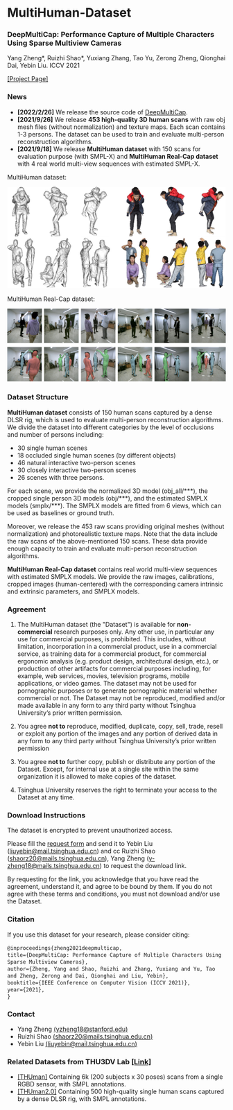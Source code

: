 # MultiHuman-Dataset
### DeepMultiCap: Performance Capture of Multiple Characters Using Sparse Multiview Cameras
Yang Zheng*, Ruizhi Shao*, Yuxiang Zhang, Tao Yu, Zerong Zheng, Qionghai Dai, Yebin Liu. ICCV 2021

[[Project Page]](http://www.liuyebin.com/dmc/dmc.html)

### News
* **[2022/2/26]** We release the source code of [DeepMultiCap](https://github.com/DSaurus/DeepMultiCap).
* **[2021/9/26]** We release **453 high-quality 3D human scans** with raw obj mesh files (without normalization) and texture maps. Each scan contains 1-3 persons. The dataset can be used to train and evaluate multi-person reconstruction algorithms.
* **[2021/9/18]** We release **MultiHuman dataset** with 150 scans for evaluation purpose (with SMPL-X) and **MultiHuman Real-Cap dataset** with 4 real world multi-view sequences with estimated SMPL-X.

MultiHuman dataset:

![multihuman](./assets/MultiHuman.jpg)

MultiHuman Real-Cap dataset:

![multihuman_realworld](./assets/MultiHuman_realworld.jpg)

### Dataset Structure
**MultiHuman dataset** consists of 150 human scans captured by a dense DLSR rig, which is used to evaluate multi-person reconstruction algorithms. We divide the dataset into different categories by the level of occlusions and number of persons including:
* 30 single human scenes
* 18 occluded single human scenes (by different objects)
* 46 natural interactive two-person scenes
* 30 closely interactive two-person scenes
* 26 scenes with three persons. 

For each scene, we provide the normalized 3D model (obj_all/\*\*\*), the cropped single person 3D models (obj/\*\*\*), and the estimated SMPLX models (smplx/\*\*\*). The SMPLX models are fitted from 6 views, which can be used as baselines or ground truth.

Moreover, we release the 453 raw scans providing original meshes (without normalization) and photorealistic texture maps. Note that the data include the raw scans of the above-mentioned 150 scans. These data provide enough capacity to train and evaluate multi-person reconstruction algorithms.

**MultiHuman Real-Cap dataset** contains real world multi-view sequences with estimated SMPLX models. We provide the raw images, calibrations, cropped images (human-centered) with the corresponding camera intrinsic and extrinsic parameters, and SMPLX models.

### Agreement
1. The MultiHuman dataset (the "Dataset") is available for **non-commercial** research purposes only. Any other use, in particular any use for commercial purposes, is prohibited. This includes, without limitation, incorporation in a commercial product, use in a commercial service, as training data for a commercial product, for commercial ergonomic analysis (e.g. product design, architectural design, etc.), or production of other artifacts for commercial purposes including, for example, web services, movies, television programs, mobile applications, or video games. The dataset may not be used for pornographic purposes or to generate pornographic material whether commercial or not. The Dataset may not be reproduced, modified and/or made available in any form to any third party without Tsinghua University’s prior written permission.

2. You agree **not to** reproduce, modified, duplicate, copy, sell, trade, resell or exploit any portion of the images and any portion of derived data in any form to any third party without Tsinghua University’s prior written permission

3. You agree **not to** further copy, publish or distribute any portion of the Dataset. Except, for internal use at a single site within the same organization it is allowed to make copies of the dataset.

4. Tsinghua University reserves the right to terminate your access to the Dataset at any time.

### Download Instructions 
The dataset is encrypted to prevent unauthorized access.

Please fill the [request form](./assets/MultiHuman_Aggrement.pdf) and send it to Yebin Liu (liuyebin@mail.tsinghua.edu.cn) and cc Ruizhi Shao (shaorz20@mails.tsinghua.edu.cn), Yang Zheng (y-zheng18@mails.tsinghua.edu.cn) to request the download link. 

By requesting for the link, you acknowledge that you have read the agreement, understand it, and agree to be bound by them. If you do not agree with these terms and conditions, you must not download and/or use the Dataset.

### Citation
If you use this dataset for your research, please consider citing:
```
@inproceedings{zheng2021deepmulticap,
title={DeepMultiCap: Performance Capture of Multiple Characters Using Sparse Multiview Cameras},
author={Zheng, Yang and Shao, Ruizhi and Zhang, Yuxiang and Yu, Tao and Zheng, Zerong and Dai, Qionghai and Liu, Yebin},
booktitle={IEEE Conference on Computer Vision (ICCV 2021)},
year={2021},
}
```

### Contact
- Yang Zheng [(yzheng18@stanford.edu)](mailto:yzheng18@stanford.edu)
- Ruizhi Shao [(shaorz20@mails.tsinghua.edu.cn)](mailto:shaorz20@mails.tsinghua.edu.cn)
- Yebin Liu [(liuyebin@mail.tsinghua.edu.cn)](mailto:liuyebin@mail.tsinghua.edu.cn)

### Related Datasets from THU3DV Lab [[Link]](http://liuyebin.com/)
* [[THUman]](https://github.com/ZhengZerong/DeepHuman) Containing 6k (200 subjects x 30 poses) scans from a single RGBD sensor, with SMPL annotations.
* [[THUman2.0]](https://github.com/ytrock/THuman2.0-Dataset) Containing 500 high-quality single human scans captured by a dense DLSR rig, with SMPL annotations.
